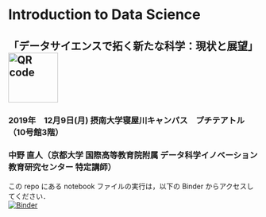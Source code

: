 # Introduction to Data Science

## 「データサイエンスで拓く新たな科学：現状と展望」 <img align="middle" alt="QR code" height="100" src="https://chart.googleapis.com/chart?chs=150x150&amp;cht=qr&amp;chl=https://bit.ly/2qm7THc" title="QR code" width="100" />
### 2019年　12月9日(月) 摂南大学寝屋川キャンパス　プチテアトル（10号館3階）
### 中野 直人（京都大学 国際高等教育院附属 データ科学イノベーション教育研究センター 特定講師）

この repo にある notebook ファイルの実行は，以下の Binder からアクセスしてください．  
[![Binder](https://mybinder.org/badge_logo.svg)](https://mybinder.org/v2/gh/NTNKN/intro2ds/master)

